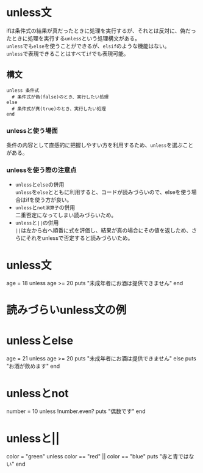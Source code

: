 # unless文
ifは条件式の結果が真だったときに処理を実行するが、それとは反対に、偽だったときに処理を実行する`unless`という処理構文がある。<br>
`unless`でも`else`を使うことができるが、`elsif`のような機能はない。<br>
`unless`で表現できることはすべて`if`でも表現可能。<br>

## 構文
```
unless 条件式
  # 条件式が偽(false)のとき、実行したい処理
else
  # 条件式が真(true)のとき、実行したい処理
end
```

### unlessと使う場面
条件の内容として直感的に把握しやすい方を利用するため、`unless`を選ぶことがある。

### unlessを使う際の注意点
- `unless`と`else`の併用<br>
`unless`を`else`とともに利用すると、コードが読みづらいので、elseを使う場合はifを使う方が良い。
- `unless`と`not演算子`の併用<br>
二重否定になってしまい読みづらいため。
- `unless`と`||`の併用<br>
`||`は左から右へ順番に式を評価し、結果が真の場合にその値を返しため、さらにそれをunlessで否定すると読みづらいため。

# unless文
age = 18
unless age >= 20
  puts "未成年者にお酒は提供できません"
end

# 読みづらいunless文の例

# unlessとelse
age = 21
unless age >= 20
  puts "未成年者にお酒は提供できません"
else
  puts "お酒が飲めます"
end

# unlessとnot
number = 10
unless !number.even?
  puts "偶数です"
end

# unlessと||
color = "green"
unless color == "red" || color == "blue"
  puts "赤と青ではない"
end
